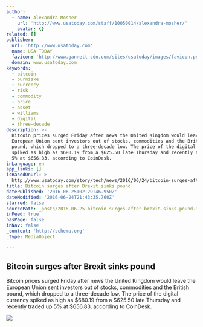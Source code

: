 ```yaml
---
author:
  - name: Alexandra Mosher
    url: 'http://www.usatoday.com/staff/10050014/alexandra-mosher/'
    avatar: {}
related: []
publisher:
  url: 'http://www.usatoday.com'
  name: USA TODAY
  favicon: 'http://www.gannett-cdn.com/sites/usatoday/images/favicon.png'
  domain: www.usatoday.com
keywords:
  - bitcoin
  - burniske
  - currency
  - risk
  - commodity
  - price
  - asset
  - williams
  - digital
  - three-decade
description: >-
  Bitcoin prices surged Friday after news the United Kingdom would leave the
  European Union sent investors out of stocks, commodities and the British
  pound, which dropped to a three-decade low. The price of the digital currency
  spiked as high as $680.19 from a $625.50 late Thursday and recently traded up
  5% at $656.83, according to CoinDesk.
inLanguage: en
app_links: []
isBasedOnUrl: >-
  http://www.usatoday.com/story/tech/news/2016/06/24/bitcoin-surges-after-brexit-sinks-pound/86340450/
title: Bitcoin surges after Brexit sinks pound
datePublished: '2016-06-25T02:29:46.950Z'
dateModified: '2016-06-24T21:43:35.760Z'
starred: false
sourcePath: _posts/2016-06-25-bitcoin-surges-after-brexit-sinks-pound.md
inFeed: true
hasPage: false
inNav: false
_context: 'http://schema.org'
_type: MediaObject

---
```

<article style=""><h1>Bitcoin surges after Brexit sinks pound</h1><p>Bitcoin prices surged Friday after news the United Kingdom would leave the European Union sent investors out of stocks, commodities and the British pound, which dropped to a three-decade low. The price of the digital currency spiked as high as $680.19 from a $625.50 late Thursday and recently traded up 5% at $656.83, according to CoinDesk.</p><img src="http://www.gannett-cdn.com/-mm-/1a39211bdf67173b9326f2ed6051e8c7c4a89e86/c=0-974-2460-2364&amp;r=x633&amp;c=1200x630/local/-/media/2015/06/03/USATODAY/USATODAY/635689260129347505-Bitcoin.jpg" /></article>